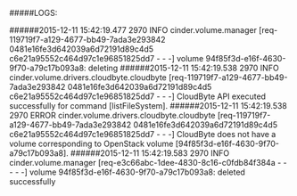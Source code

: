 #####LOGS:

######2015-12-11 15:42:19.477 2970 INFO cinder.volume.manager [req-119719f7-a129-4677-bb49-7ada3e293842 0481e16fe3d642039a6d72191d89c4d5 c6e21a95552c464d97c1e96851825dd7 - - -] volume 94f85f3d-e16f-4630-9f70-a79c17b093a8: deleting
######2015-12-11 15:42:19.538 2970 INFO cinder.volume.drivers.cloudbyte.cloudbyte [req-119719f7-a129-4677-bb49-7ada3e293842 0481e16fe3d642039a6d72191d89c4d5 c6e21a95552c464d97c1e96851825dd7 - - -] CloudByte API executed successfully for command [listFileSystem].
######2015-12-11 15:42:19.538 2970 ERROR cinder.volume.drivers.cloudbyte.cloudbyte [req-119719f7-a129-4677-bb49-7ada3e293842 0481e16fe3d642039a6d72191d89c4d5 c6e21a95552c464d97c1e96851825dd7 - - -] CloudByte does not have a volume corresponding to OpenStack volume [94f85f3d-e16f-4630-9f70-a79c17b093a8].
######2015-12-11 15:42:19.583 2970 INFO cinder.volume.manager [req-e3c66abc-1dee-4830-8c16-c0fdb84f384a - - - - -] volume 94f85f3d-e16f-4630-9f70-a79c17b093a8: deleted successfully
